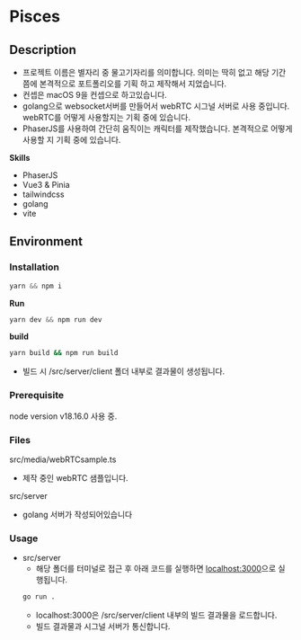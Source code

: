 # Pisces

## **Description**

- 프로젝트 이름은 별자리 중 물고기자리를 의미합니다. 의미는 딱히 없고 해당 기간 쯤에 본격적으로 포트폴리오를 기획 하고 제작해서 지었습니다.
- 컨셉은 macOS 9을 컨셉으로 하고있습니다.
- golang으로 websocket서버를 만들어서 webRTC 시그널 서버로 사용 중입니다. webRTC를 어떻게 사용할지는 기획 중에 있습니다.
- PhaserJS를 사용하여 간단히 움직이는 캐릭터를 제작했습니다. 본격적으로 어떻게 사용할 지 기획 중에 있습니다.

**Skills**

- PhaserJS
- Vue3 & Pinia
- tailwindcss
- golang
- vite

## **Environment**

### **Installation**

```jsx
yarn && npm i
```

**Run**

```jsx
yarn dev && npm run dev
```

**build**

```bash
yarn build && npm run build
```

- 빌드 시 /src/server/client 폴더 내부로 결과물이 생성됩니다.

### **Prerequisite**

node version v18.16.0 사용 중.

### **Files**

src/media/webRTCsample.ts

- 제작 중인 webRTC 샘플입니다.

src/server

- golang 서버가 작성되어있습니다

### **Usage**

- src/server
  - 해당 폴더를 터미널로 접근 후 아래 코드를 실행하면 [localhost:3000](http://localhost:3000)으로 실행됩니다.
  ```bash
  go run .
  ```
  - localhost:3000은 /src/server/client 내부의 빌드 결과물을 로드합니다.
  - 빌드 결과물과 시그널 서버가 통신합니다.
